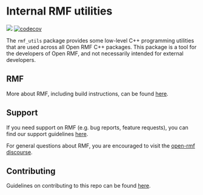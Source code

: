
# Internal RMF utilities

![](https://github.com/open-rmf/rmf_utils/workflows/build/badge.svg)
[![codecov](https://codecov.io/gh/open-rmf/rmf_utils/branch/main/graph/badge.svg)](https://codecov.io/gh/open-rmf/rmf_utils)


The `rmf_utils` package provides some low-level C++ programming utilities that are used across all Open RMF C++ packages.
This package is a tool for the developers of Open RMF, and not necessarily intended for external developers.

## RMF

More about RMF, including build instructions, can be found [here](https://github.com/open-rmf/rmf).

## Support

If you need support on RMF (e.g. bug reports, feature requests), you can find our support guidelines [here](https://openrmf.readthedocs.io/en/latest/support/index.html).

For general questions about RMF, you are encouraged to visit the [open-rmf discourse](https://discourse.openrobotics.org/c/open-rmf).

## Contributing
Guidelines on contributing to this repo can be found [here](CONTRIBUTING.md).
